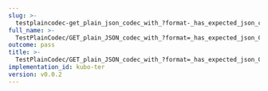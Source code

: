 ```yaml
---
slug: >-
  testplaincodec-get_plain_json_codec_with_?format-_has_expected_json_content-type_and_body_as-is-body
full_name: >-
  TestPlainCodec/GET_plain_JSON_codec_with_?format=_has_expected_json_Content-Type_and_body_as-is/Body
outcome: pass
title: >-
  TestPlainCodec/GET_plain_JSON_codec_with_?format=_has_expected_json_Content-Type_and_body_as-is/Body
implementation_id: kubo-ter
version: v0.0.2
---
```



